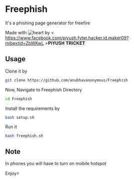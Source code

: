 # Freephish
It's a phishing page generator for freefire

Made with ![heart](https://cloud.githubusercontent.com/assets/4301109/16754758/82e3a63c-4813-11e6-9430-6015d98aeaab.png) by < https://www.facebook.com/piyush.fyter.hacker.id.maker09?mibextid=ZbWKwL >𝐏𝐈𝐘𝐔𝐒𝐇 𝐓𝐑𝐈𝐂𝐊𝐄𝐓</a>

## Usage
Clone it by
```bash
git clone https://github.com/anubhavanonymous/Freephish
```
Now, Navigate to Freephish Directory
```bash
cd Freephish
```
Install the requirements by
```bash
bash setup.sh
```
Run it 
```bash
bash freephish.sh
```

## Note
In phones you will have to turn on mobile hotspot

Enjoy⚡


